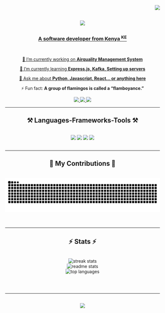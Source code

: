 <img align="right" src="https://visitor-badge.laobi.icu/badge?page_id=BabaMboga.BabaMboga" />

<h1 align="center">
    <a href="https://git.io/typing-svg">
        <img src="https://readme-typing-svg.herokuapp.com/?font=Righteous&size=35&center=true&vCenter=true&width=500&height=70&duration=4000&lines=Hi+There!+👋;+I'm+Ayim+William!;" />
</h1>

<h3 align="center">A software developer from Kenya <sup>KE</sup> </h3>

<br/>

<div align="center">
 
 🔭 I’m currently working on **Airquality Management System**
 
 🌱 I’m currently learning **Express.js, Kafka, Setting up servers**

💬 Ask me about **Python, Javascript, React... or anything [here](https://github.com/BabaMboga/BabaMboga/issues)**

⚡ Fun fact: **A group of flamingos is called a “flamboyance.”**

 </div>


<div align="center">
    <a href="mailto:odhisayim@gmail.com">
        <img src="https://img.shields.io/badge/Gmail-333333?style=for-the-badge&logo=gmail&logoColoro=red" />
    </a>
    <a href ="https://linkedin.com/in/ayim-william" target="_blank">
        <img src="https://img.shields.io/badge/LinkedIn-0077B5?style=for-the-badge&logo=linkedin&logoColor=white" target="_blank" />
    </a>
    <a href="https://my-portfolio-nine-chi-77.vercel.app/" target="_blank">
        <img src="https://img.shields.io/badge/Portfolio-FF5722?style=for-the-badge&logo=todoist&logoColor=white" target="_blank" />
    </a>
</div>

<hr/>

<h2 align="center"> ⚒️ Languages-Frameworks-Tools ⚒️ </h2>
<br/>
<div align="center">
    <img src="https://skillicons.dev/icons?i=react,bootstrap,html,css,vscode,github,figma,tailwind,git,redux,vercel" />
    <img src="https://skillicons.dev/icons?i=python,javascript,typescript,java,flask,mysql,netlify,npm,postgres,sqlite" />
    <img src="https://skillicons.dev/icons?i=htmx,nextjs,postman,redux,visualstudio,vite,windows,linux">
    <img src="https://skillicons.dev/icons?i=anaconda,azure,blender,cloudflare,express,firebase,kafka,prisma,nginx,nodejs,ubuntu"><br>
</div>

<br/>
<hr/>

<div align="center">
    <h2>🐍 My Contributions 🐍</h2>
    <br>
    <img alt="snake eating my contributions" src="https://raw.githubusercontent.com/BabaMboga/BabaMboga/output/github-contribution-grid-snake.svg" />
    <br/><br/><br/>
</div>

<hr/>

<h2 align="center"> ⚡ Stats ⚡</h2>
<br>
<div align=center>
    <img width=390 src="https://github-readme-streak-stats-salesp07.vercel.app/?user=BabaMboga&count_private=true&theme=burnt-neon&border_radius=10" alt="streak stats"/>
    <br>
    <img width=390 src="https://github-readme-stats-babamboga.vercel.app/api?username=BabaMboga&count_private=true&show_icons=true&theme=panda&rank_icon=github&border_radius=10" alt="readme stats" />
    <br>
    <img width=390 src="https://github-readme-stats-babamboga.vercel.app/api/top-langs/?username=BabaMboga&langs_count=6&&layout=donut-vertical&theme=aura&border_radius=10&size_weight=0.5&count_weight=0.5&exclude_repo=github-readme-stats" alt="top languages" />
</div>

<br/><br/>

<hr/>

<br/>

<div align="center">
<a href="https://git.io/typing-svg">
        <img src="https://readme-typing-svg.herokuapp.com/?font=Righteous&size=35&center=true&vCenter=true&width=500&height=70&duration=4000&lines=Hit+Me+Up+Whenever🧑‍💻;+I'm+Ready+To+Contribute!;" />



<!--
**BabaMboga/BabaMboga** is a ✨ _special_ ✨ repository because its `README.md` (this file) appears on your GitHub profile.
-->
